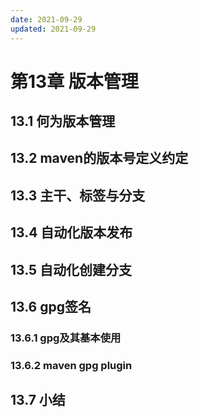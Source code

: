 ```yaml
---
date: 2021-09-29
updated: 2021-09-29
---
```


# 第13章 版本管理

## 13.1 何为版本管理

## 13.2 maven的版本号定义约定

## 13.3 主干、标签与分支

## 13.4 自动化版本发布

## 13.5 自动化创建分支

## 13.6 gpg签名

### 13.6.1 gpg及其基本使用

### 13.6.2 maven gpg plugin

## 13.7 小结
